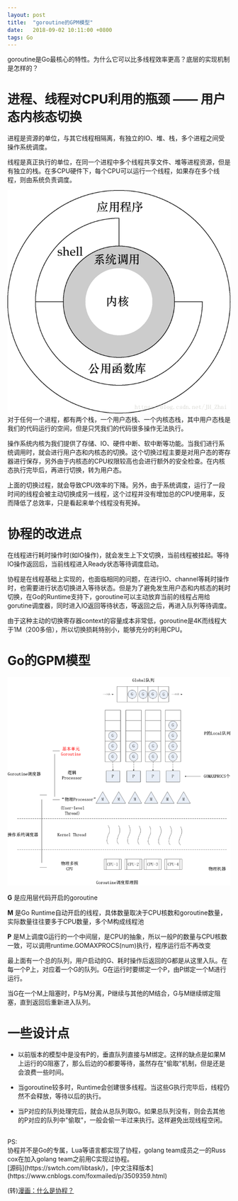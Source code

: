 ```yaml
---
layout: post
title:  "goroutine的GPM模型"
date:   2018-09-02 10:11:00 +0800
tags: Go
---
```

goroutine是Go最核心的特性。为什么它可以比多线程效率更高？底层的实现机制是怎样的？

# 进程、线程对CPU利用的瓶颈 —— 用户态内核态切换
进程是资源的单位，与其它线程相隔离，有独立的IO、堆、栈，多个进程之间受操作系统调度。

线程是真正执行的单位，在同一个进程中多个线程共享文件、堆等进程资源，但是有独立的栈。在多CPU硬件下，每个CPU可以运行一个线程，如果存在多个线程，则由系统负责调度。

![](/assets/images/2018-09-02-Go_goroutine_2.png)
对于任何一个进程，都有两个栈，一个用户态栈、一个内核态栈，其中用户态栈是我们的代码运行的空间，但是只凭我们的代码很多操作无法执行。

操作系统内核为我们提供了存储、IO、硬件中断、软中断等功能。当我们进行系统调用时，就会进行用户态和内核态的切换。这个切换过程主要是对用户态的寄存器进行保存，另外由于内核态的CPU权限较高也会进行额外的安全检查。在内核态执行完毕后，再进行切换，转为用户态。

上面的切换过程，就会导致CPU效率的下降。另外，由于系统调度，运行了一段时间的线程会被主动切换成另一线程，这个过程并没有增加总的CPU使用率，反而降低了总效率，只是看起来单个线程没有死掉。

# 协程的改进点
在线程进行耗时操作时(如IO操作)，就会发生上下文切换，当前线程被挂起。等待IO操作返回后，当前线程进入Ready状态等待调度启动。

协程是在线程基础上实现的，也面临相同的问题，在进行IO、channel等耗时操作时，也需要进行状态切换进入等待状态。但是为了避免发生用户态和内核态的耗时切换，在Go的Runtime支持下，goroutine可以主动放弃当前的线程占用给gorutine调度器，同时进入IO返回等待状态，等返回之后，再进入队列等待调度。

由于这种主动的切换寄存器context的容量成本非常低，goroutine是4K而线程大于1M（200多倍），所以切换损耗特别小，能够充分的利用CPU。

# Go的GPM模型
![](/assets/images/2018-09-02-Go_goroutine.png)

__G__ 是应用层代码开启的goroutine

__M__ 是Go Runtime自动开启的线程，具体数量取决于CPU核数和goroutine数量，实际数量往往要多于CPU数量，多个M构成线程池

__P__ 是M上调度G运行的一个中间层，是CPU的抽象，所以一般P的数量与CPU核数一致，可以调用runtime.GOMAXPROCS(num)执行，程序运行后不再改变

最上面有一个总的队列，用户启动的G、耗时操作后返回的G都是从这里入队。在每一个P上，对应着一个G的队列。G在运行时要绑定一个P，由P绑定一个M进行运行。

当G在一个M上阻塞时，P与M分离，P继续与其他的M结合，G与M继续绑定阻塞，直到返回后重新进入队列。

# 一些设计点
* 以前版本的模型中是没有P的，垂直队列直接与M绑定。这样的缺点是如果M上运行的G阻塞了，那么后边的G都要等待，虽然存在"偷取"机制，但是还是会浪费一些时间。

* 当goroutine较多时，Runtime会创建很多线程。当这些G执行完毕后，线程仍然不会释放，等待以后的执行。

* 当P对应的队列处理完后，就会从总队列取G。如果总队列没有，则会去其他的P对应的队列中"偷取"，一般会偷一半过来执行。这样避免出现线程空闲。

<br/>
PS:<br/>
协程并不是Go的专属，Lua等语言都实现了协程，golang team成员之一的Russ cox在加入golang team之前用C实现过协程。<br/>
[源码](https://swtch.com/libtask/)，[中文注释版本](https://www.cnblogs.com/foxmailed/p/3509359.html)

(转)[漫画：什么是协程？](https://www.sohu.com/a/236536167_684445)
